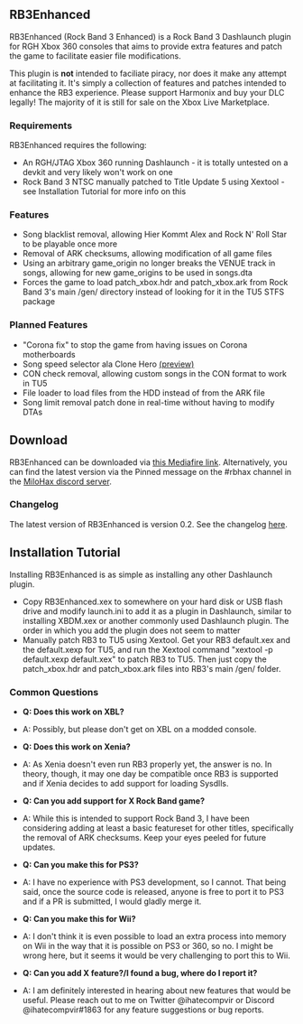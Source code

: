 ## RB3Enhanced

RB3Enhanced (Rock Band 3 Enhanced) is a Rock Band 3 Dashlaunch plugin for RGH Xbox 360 consoles that aims to provide extra features and patch the game to facilitate easier file modifications.

This plugin is **not** intended to faciliate piracy, nor does it make any attempt at facilitating it. It's simply a collection of features and patches intended to enhance the RB3 experience. Please support Harmonix and buy your DLC legally! The majority of it is still for sale on the Xbox Live Marketplace.

### Requirements

RB3Enhanced requires the following:
* An RGH/JTAG Xbox 360 running Dashlaunch - it is totally untested on a devkit and very likely won't work on one
* Rock Band 3 NTSC manually patched to Title Update 5 using Xextool - see Installation Tutorial for more info on this

### Features
* Song blacklist removal, allowing Hier Kommt Alex and Rock N' Roll Star to be playable once more
* Removal of ARK checksums, allowing modification of all game files
* Using an arbitrary game_origin no longer breaks the VENUE track in songs, allowing for new game_origins to be used in songs.dta
* Forces the game to load patch_xbox.hdr and patch_xbox.ark from Rock Band 3's main /gen/ directory instead of looking for it in the TU5 STFS package

### Planned Features
* "Corona fix" to stop the game from having issues on Corona motherboards
* Song speed selector ala Clone Hero [(preview)](https://www.youtube.com/watch?v=BuXSdth-_Vo)
* CON check removal, allowing custom songs in the CON format to work in TU5
* File loader to load files from the HDD instead of from the ARK file
* Song limit removal patch done in real-time without having to modify DTAs

## Download
RB3Enhanced can be downloaded via [this Mediafire link](https://www.mediafire.com/file/juapb1b8ez9ipx9/RB3Enhanced_0.2.zip/file). Alternatively, you can find the latest version via the Pinned message on the #rbhax channel in the [MiloHax discord server](https://discord.gg/QKe7vRnJG3).

### Changelog
The latest version of RB3Enhanced is version 0.2. See the changelog [here](https://ihatecompvir.github.io/RB3Enhanced/changelog).

## Installation Tutorial
Installing RB3Enhanced is as simple as installing any other Dashlaunch plugin.
- Copy RB3Enhanced.xex to somewhere on your hard disk or USB flash drive and modify launch.ini to add it as a plugin in Dashlaunch, similar to installing XBDM.xex or another commonly used Dashlaunch plugin. The order in which you add the plugin does not seem to matter
- Manually patch RB3 to TU5 using Xextool. Get your RB3 default.xex and the default.xexp for TU5, and run the Xextool command "xextool -p default.xexp default.xex" to patch RB3 to TU5. Then just copy the patch_xbox.hdr and patch_xbox.ark files into RB3's main /gen/ folder.

### Common Questions
* **Q: Does this work on XBL?**
* A: Possibly, but please don't get on XBL on a modded console.

* **Q: Does this work on Xenia?**
* A: As Xenia doesn't even run RB3 properly yet, the answer is no. In theory, though, it may one day be compatible once RB3 is supported and if Xenia decides to add support for loading Sysdlls.

* **Q: Can you add support for X Rock Band game?**
* A: While this is intended to support Rock Band 3, I have been considering adding at least a basic featureset for other titles, specifically the removal of ARK checksums. Keep your eyes peeled for future updates.

* **Q: Can you make this for PS3?**
* A: I have no experience with PS3 development, so I cannot. That being said, once the source code is released, anyone is free to port it to PS3 and if a PR is submitted, I would gladly merge it.

* **Q: Can you make this for Wii?**
* A: I don't think it is even possible to load an extra process into memory on Wii in the way that it is possible on PS3 or 360, so no. I might be wrong here, but it seems it would be very challenging to port this to Wii.

* **Q: Can you add X feature?/I found a bug, where do I report it?**
* A: I am definitely interested in hearing about new features that would be useful. Please reach out to me on Twitter @ihatecompvir or Discord @ihatecompvir#1863 for any feature suggestions or bug reports.

